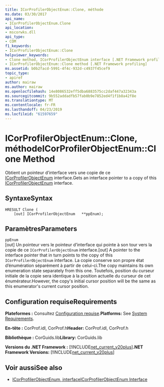 ```yaml
---
title: ICorProfilerObjectEnum::Clone, méthode
ms.date: 03/30/2017
api_name:
- ICorProfilerObjectEnum.Clone
api_location:
- mscorwks.dll
api_type:
- COM
f1_keywords:
- ICorProfilerObjectEnum::Clone
helpviewer_keywords:
- Clone method, ICorProfilerObjectEnum interface [.NET Framework profiling]
- ICorProfilerObjectEnum::Clone method [.NET Framework profiling]
ms.assetid: b0b2facd-5991-4f4c-932d-c4937f45cef9
topic_type:
- apiref
author: mairaw
ms.author: mairaw
ms.openlocfilehash: 14e8086532eff5dba6883575cc2daf447a32343a
ms.sourcegitcommit: 9b552addadfb57fab0b9e7852ed4f1f1b8a42f8e
ms.translationtype: MT
ms.contentlocale: fr-FR
ms.lasthandoff: 04/23/2019
ms.locfileid: "61597659"
---
```

# <a name="icorprofilerobjectenumclone-method"></a><span data-ttu-id="486f2-102">ICorProfilerObjectEnum::Clone, méthode</span><span class="sxs-lookup"><span data-stu-id="486f2-102">ICorProfilerObjectEnum::Clone Method</span></span>
<span data-ttu-id="486f2-103">Obtient un pointeur d’interface vers une copie de ce [ICorProfilerObjectEnum](../../../../docs/framework/unmanaged-api/profiling/icorprofilerobjectenum-interface.md) interface.</span><span class="sxs-lookup"><span data-stu-id="486f2-103">Gets an interface pointer to a copy of this [ICorProfilerObjectEnum](../../../../docs/framework/unmanaged-api/profiling/icorprofilerobjectenum-interface.md) interface.</span></span>  
  
## <a name="syntax"></a><span data-ttu-id="486f2-104">Syntaxe</span><span class="sxs-lookup"><span data-stu-id="486f2-104">Syntax</span></span>  
  
```  
HRESULT Clone (  
    [out] ICorProfilerObjectEnum   **ppEnum);  
```  
  
## <a name="parameters"></a><span data-ttu-id="486f2-105">Paramètres</span><span class="sxs-lookup"><span data-stu-id="486f2-105">Parameters</span></span>  
 `ppEnum`  
 <span data-ttu-id="486f2-106">[out] Un pointeur vers le pointeur d’interface qui pointe à son tour vers la copie de ce `ICorProfilerObjectEnum` interface.</span><span class="sxs-lookup"><span data-stu-id="486f2-106">[out] A pointer to the interface pointer that in turn points to the copy of this `ICorProfilerObjectEnum` interface.</span></span> <span data-ttu-id="486f2-107">La copie conserve son propre état d’énumération séparément à partir de celui-ci.</span><span class="sxs-lookup"><span data-stu-id="486f2-107">The copy maintains its own enumeration state separately from this one.</span></span> <span data-ttu-id="486f2-108">Toutefois, position du curseur initiale de la copie sera identique à la position actuelle du curseur de cet énumérateur.</span><span class="sxs-lookup"><span data-stu-id="486f2-108">However, the copy's initial cursor position will be the same as this enumerator's current cursor position.</span></span>  
  
## <a name="requirements"></a><span data-ttu-id="486f2-109">Configuration requise</span><span class="sxs-lookup"><span data-stu-id="486f2-109">Requirements</span></span>  
 <span data-ttu-id="486f2-110">**Plateformes :** Consultez [Configuration requise](../../../../docs/framework/get-started/system-requirements.md).</span><span class="sxs-lookup"><span data-stu-id="486f2-110">**Platforms:** See [System Requirements](../../../../docs/framework/get-started/system-requirements.md).</span></span>  
  
 <span data-ttu-id="486f2-111">**En-tête :** CorProf.idl, CorProf.h</span><span class="sxs-lookup"><span data-stu-id="486f2-111">**Header:** CorProf.idl, CorProf.h</span></span>  
  
 <span data-ttu-id="486f2-112">**Bibliothèque :** CorGuids.lib</span><span class="sxs-lookup"><span data-stu-id="486f2-112">**Library:** CorGuids.lib</span></span>  
  
 <span data-ttu-id="486f2-113">**Versions du .NET Framework :** [!INCLUDE[net_current_v20plus](../../../../includes/net-current-v20plus-md.md)]</span><span class="sxs-lookup"><span data-stu-id="486f2-113">**.NET Framework Versions:** [!INCLUDE[net_current_v20plus](../../../../includes/net-current-v20plus-md.md)]</span></span>  
  
## <a name="see-also"></a><span data-ttu-id="486f2-114">Voir aussi</span><span class="sxs-lookup"><span data-stu-id="486f2-114">See also</span></span>

- [<span data-ttu-id="486f2-115">ICorProfilerObjectEnum, interface</span><span class="sxs-lookup"><span data-stu-id="486f2-115">ICorProfilerObjectEnum Interface</span></span>](../../../../docs/framework/unmanaged-api/profiling/icorprofilerobjectenum-interface.md)
